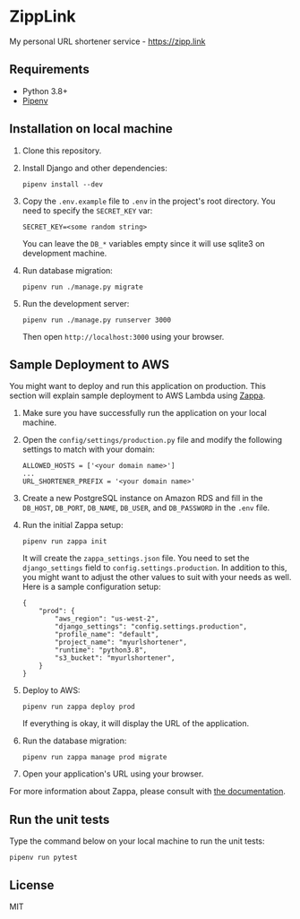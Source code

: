 ZippLink
========
My personal URL shortener service - https://zipp.link


Requirements
------------
- Python 3.8+
- [Pipenv](https://pipenv.pypa.io)


Installation on local machine
-----------------------------
1.  Clone this repository.

2.  Install Django and other dependencies:

        pipenv install --dev

3.  Copy the `.env.example` file to `.env` in the project's root directory. You need to specify the `SECRET_KEY` var:

        SECRET_KEY=<some random string>

    You can leave the `DB_*` variables empty since it will use sqlite3 on development machine.

4.  Run database migration:

        pipenv run ./manage.py migrate

5.  Run the development server:

        pipenv run ./manage.py runserver 3000

    Then open `http://localhost:3000` using your browser.


Sample Deployment to AWS
------------------------
You might want to deploy and run this application on production. This section will explain sample deployment to AWS 
Lambda using [Zappa](https://github.com/zappa/Zappa).

1.  Make sure you have successfully run the application on your local machine.

2.  Open the `config/settings/production.py` file and modify the following settings to match with your domain:

        ALLOWED_HOSTS = ['<your domain name>']
        ...
        URL_SHORTENER_PREFIX = '<your domain name>'

3.  Create a new PostgreSQL instance on Amazon RDS and fill in the `DB_HOST`, `DB_PORT`, `DB_NAME`, `DB_USER`, and 
    `DB_PASSWORD` in the `.env` file.

4.  Run the initial Zappa setup:

        pipenv run zappa init

    It will create the `zappa_settings.json` file. You need to set the `django_settings` field to `config.settings.production`. In addition to this, you might want to adjust the other values to suit with your needs as well. 
    Here is a sample configuration setup:

        {
            "prod": {
                "aws_region": "us-west-2",
                "django_settings": "config.settings.production",
                "profile_name": "default",
                "project_name": "myurlshortener",
                "runtime": "python3.8",
                "s3_bucket": "myurlshortener",
            }
        }

5.  Deploy to AWS:

        pipenv run zappa deploy prod

    If everything is okay, it will display the URL of the application. 

6.  Run the database migration:

        pipenv run zappa manage prod migrate

7.  Open your application's URL using your browser.


For more information about Zappa, please consult with [the documentation](https://github.com/zappa/Zappa).


Run the unit tests
------------------
Type the command below on your local machine to run the unit tests:

    pipenv run pytest

License
-------
MIT
